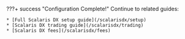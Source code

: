 
???+ success "Configuration Complete!"
	Continue to related guides:

	* [Full Scalaris DX setup guide](/scalarisdx/setup)
	* [Scalaris DX trading guide](/scalarisdx/trading)
	* [Scalaris DX fees](/scalarisdx/fees)

